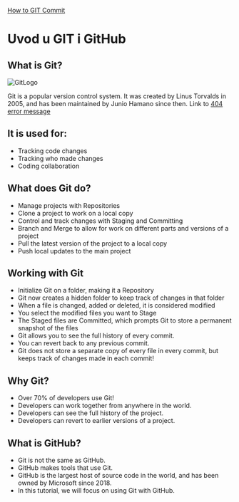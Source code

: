 [How to GIT Commit](commit.md)
# Uvod u GIT i GitHub

## What is Git?
![GitLogo](https://upload.wikimedia.org/wikipedia/commons/thumb/e/e0/Git-logo.svg/800px-Git-logo.svg.png)

Git is a popular version control system. It was created by Linus Torvalds in 2005, and has been maintained by Junio Hamano since then.
Link to [404 error message](tmp/404.md)

## It is used for:
+ Tracking code changes
+ Tracking who made changes
+ Coding collaboration
## What does Git do?
+ Manage projects with Repositories
+ Clone a project to work on a local copy
+ Control and track changes with Staging and Committing
+ Branch and Merge to allow for work on different parts and versions of a project
+ Pull the latest version of the project to a local copy
+ Push local updates to the main project
## Working with Git
- Initialize Git on a folder, making it a Repository
- Git now creates a hidden folder to keep track of changes in that folder
- When a file is changed, added or deleted, it is considered modified
- You select the modified files you want to Stage
- The Staged files are Committed, which prompts Git to store a permanent snapshot of the files
- Git allows you to see the full history of every commit.
- You can revert back to any previous commit.
- Git does not store a separate copy of every file in every commit, but keeps track of changes made in each commit!
## Why Git?
- Over 70% of developers use Git!
- Developers can work together from anywhere in the world.
- Developers can see the full history of the project.
- Developers can revert to earlier versions of a project.
## What is GitHub?
- Git is not the same as GitHub.
- GitHub makes tools that use Git.
- GitHub is the largest host of source code in the world, and has been owned by Microsoft since 2018.
- In this tutorial, we will focus on using Git with GitHub.
